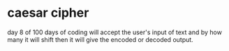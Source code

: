 # caesar cipher
 day 8 of 100 days of coding
will accept the user's input of text and by how many it will shift then it will give the encoded or decoded output.
